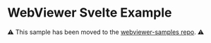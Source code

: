 # WebViewer Svelte Example

⚠️ This sample has been moved to the [webviewer-samples repo](https://github.com/ApryseSDK/webviewer-samples/tree/main/webviewer-svelte). ⚠️